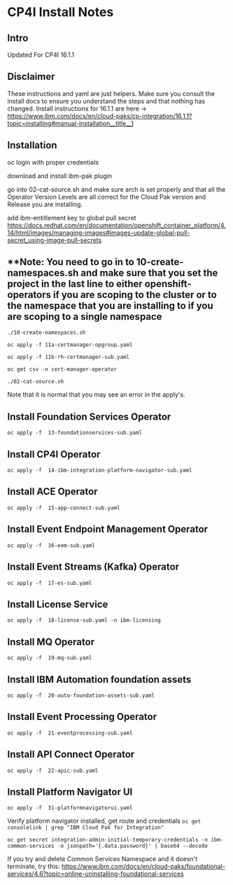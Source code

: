 # CP4I Install Notes

## Intro

Updated For CP4I 16.1.1

## Disclaimer

These instructions and yaml are just helpers. Make sure you consult the install docs to ensure you understand the steps and that nothing has changed. Install instructions for 16.1.1 are here -> <https://www.ibm.com/docs/en/cloud-paks/cp-integration/16.1.1?topic=installing#manual-installation__title__1>

## Installation

oc login with proper credentials

download and install ibm-pak plugin

go into 02-cat-source.sh and make sure arch is set properly and that all the Operator Version Levels are all correct for the Cloud Pak version and Release you are installing.

add ibm-entitlement key to global pull secret
https://docs.redhat.com/en/documentation/openshift_container_platform/4.14/html/images/managing-images#images-update-global-pull-secret_using-image-pull-secrets


## **Note: You need to go in to 10-create-namespaces.sh and make sure that you set the project in the last line to either openshift-operators if you are scoping to the cluster or to the namespace that you are installing to if you are scoping to a single namespace

`./10-create-namespaces.sh`

`oc apply -f 11a-certmanager-opgroup.yaml`

`oc apply -f 11b-rh-certmanager-sub.yaml`

`oc get csv -n cert-manager-operator`

`./02-cat-source.sh`

Note that it is normal that you may see an error in the apply's.

## Install Foundation Services Operator

`oc apply -f  13-foundationservices-sub.yaml`

## Install CP4I Operator

`oc apply -f  14-ibm-integration-platform-navigator-sub.yaml`

## Install ACE Operator

`oc apply -f  15-app-connect-sub.yaml`

## Install Event Endpoint Management Operator

`oc apply -f  16-eem-sub.yaml`

## Install Event Streams (Kafka) Operator

`oc apply -f  17-es-sub.yaml`

## Install License Service

`oc apply -f  18-license-sub.yaml -n ibm-licensing`

## Install MQ Operator

`oc apply -f  19-mq-sub.yaml`

## Install IBM Automation foundation assets

`oc apply -f  20-auto-foundation-assets-sub.yaml`

## Install Event Processing Operator

`oc apply -f  21-eventprocessing-sub.yaml`

## Install API Connect Operator

`oc apply -f  22-apic-sub.yaml`

## Install Platform Navigator UI

`oc apply -f  31-platformnavigatorui.yaml`

Verify platform navigator installed, get route and credentials
`oc get consolelink | grep "IBM Cloud Pak for Integration"`

`oc get secret integration-admin-initial-temporary-credentials -n ibm-common-services -o jsonpath='{.data.password}' | base64 --decode`

If you try and delete Common Services Namespace and it doesn't terminate, try this:
<https://www.ibm.com/docs/en/cloud-paks/foundational-services/4.6?topic=online-uninstalling-foundational-services>
